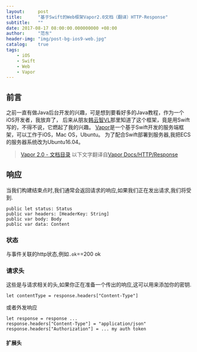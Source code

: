 ```yaml
---
layout:     post
title:      "基于Swift的Web框架Vapor2.0文档（翻译）HTTP-Response"
subtitle:   ""
date: 2017-08-17 08:00:00.000000000 +08:00
author:     "范东"
header-img: "img/post-bg-ios9-web.jpg"
catalog:    true
tags:
    - iOS
    - Swift
    - Web
    - Vapor
---
```

## 前言
之前一直有做Java后台开发的兴趣，可是想到要看好多的Java教程，作为一个iOS开发者，我放弃了，
后来从朋友[韩云智VL](http://www.jianshu.com/u/92f7630a351b)那里知道了这个框架，竟是用Swift写的，不得不说，它燃起了我的兴趣。
[Vapor](http://vapor.codes)是一个基于Swift开发的服务端框架，可以工作于iOS，Mac OS，Ubuntu。
为了配合Swift部署到服务器,我把ECS的服务器系统改为Ubuntu16.04。
> [Vapor 2.0 - 文档目录](http://blog.fandong.me/2017/08/01/iOS-SwiftVaporWeb/)
> 以下文字翻译自[Vapor Docs/HTTP/Response](https://docs.vapor.codes/2.0/http/response/)

## 响应
当我们构建结束点时,我们通常会返回请求的响应,如果我们正在发出请求,我们将受到.

```
public let status: Status
public var headers: [HeaderKey: String]
public var body: Body
public var data: Content
```
### 状态
与事件关联的http状态,例如`.ok`==200 ok
### 请求头
这些是与请求相关的头,如果你正在准备一个传出的响应,这可以用来添加你的密钥.

```
let contentType = response.headers["Content-Type"]  
```
或者外发响应

```
let response = response ...
response.headers["Content-Type"] = "application/json"
response.headers["Authorization"] = ... my auth token
```
#### 扩展头



